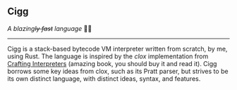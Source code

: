 ## Cigg
_A blazing~~ly fast~~ language_ 🚬🚬
____

Cigg is a stack-based bytecode VM interpreter written from scratch, by me, using Rust. The language is inspired by the _clox_ implementation from [Crafting Interpreters](https://craftinginterpreters.com/)
(amazing book, you should buy it and read it). Cigg borrows some key ideas from clox, such as its Pratt parser, but strives to be its own distinct language, with distinct
ideas, syntax, and features.

